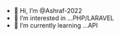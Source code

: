 - 👋 Hi, I’m @Ashraf-2022
- 👀 I’m interested in ...PHP/LARAVEL
- 🌱 I’m currently learning ...API


<!---
Ashraf-2022/Ashraf-2022 is a ✨ special ✨ repository because its `README.md` (this file) appears on your GitHub profile.
You can click the Preview link to take a look at your changes.
--->
